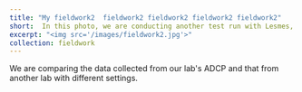 ```yaml
---
title: "My fieldwork2  fieldwork2 fieldwork2 fieldwork2 fieldwork2"
short:  In this photo, we are conducting another test run with Lesmes, a post-doc researcher at Dr. Scinto's lab, using different ADCPs. 
excerpt: "<img src='/images/fieldwork2.jpg'>"
collection: fieldwork
---
```


 We are comparing the data collected from our lab's ADCP and that from another lab with different settings. 
